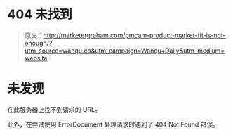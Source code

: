 # 404 未找到

> 原文：<http://marketergraham.com/pmcam-product-market-fit-is-not-enough/?utm_source=wanqu.co&utm_campaign=Wanqu+Daily&utm_medium=website>

# 未发现

在此服务器上找不到请求的 URL。

此外，在尝试使用 ErrorDocument 处理请求时遇到了 404 Not Found 错误。